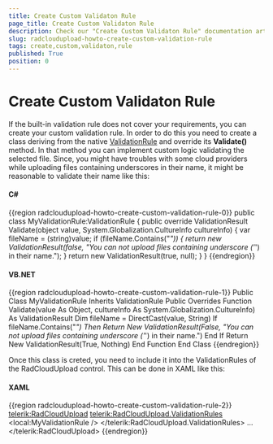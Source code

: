 ```yaml
---
title: Create Custom Validaton Rule
page_title: Create Custom Validaton Rule
description: Check our "Create Custom Validaton Rule" documentation article for the RadCloudUpload WPF control.
slug: radcloudupload-howto-create-custom-validation-rule
tags: create,custom,validaton,rule
published: True
position: 0
---
```


# Create Custom Validaton Rule

If the built-in validation rule does not cover your requirements, you can create your custom validation rule. In order to do this you need to create a class deriving from the native [ValidationRule](http://msdn.microsoft.com/en-us/library/system.windows.controls.validationrule.aspx) and override its __Validate()__ method. In that method you can implement custom logic validating the selected file. Since, you might have troubles with some cloud providers while uploading files containing underscores in their name, it might be reasonable to validate their name like this:        

#### __C#__
{{region radcloudupload-howto-create-custom-validation-rule-0}}
    public class MyValidationRule:ValidationRule
    {
      public override ValidationResult Validate(object value, System.Globalization.CultureInfo cultureInfo)
      {
          var fileName = (string)value;
          if (fileName.Contains("_"))
          {
              return new ValidationResult(false, "You can not upload files containing underscore ('_') in their name.");
          }
          return new ValidationResult(true, null);
      }
    }
{{endregion}}

#### __VB.NET__
{{region radcloudupload-howto-create-custom-validation-rule-1}}
    Public Class MyValidationRule
        Inherits ValidationRule
        Public Overrides Function Validate(value As Object, cultureInfo As System.Globalization.CultureInfo) As ValidationResult
            Dim fileName = DirectCast(value, String)
            If fileName.Contains("_") Then
                Return New ValidationResult(False, "You can not upload files containing underscore ('_') in their name.")
            End If
            Return New ValidationResult(True, Nothing)
        End Function
    End Class
{{endregion}}

Once this class is creted, you need to include it into the ValidationRules of the RadCloudUpload control. This can be done in XAML like this:

#### __XAML__
{{region radcloudupload-howto-create-custom-validation-rule-2}}
    <telerik:RadCloudUpload>
      <telerik:RadCloudUpload.ValidationRules>
          <local:MyValidationRule />
      </telerik:RadCloudUpload.ValidationRules>
      ...
    </telerik:RadCloudUpload>
{{endregion}}